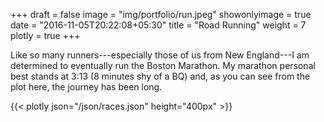 +++
draft = false
image = "img/portfolio/run.jpeg"
showonlyimage = true
date = "2016-11-05T20:22:08+05:30"
title = "Road Running"
weight = 7
plotly = true
+++

Like so many runners---especially those of us from New England---I am determined to eventually run the Boston Marathon. <!--more--> My marathon personal best stands at 3:13 (8 minutes shy of a BQ) and, as you can see from the plot here, the journey has been long.


{{< plotly json="/json/races.json" height="400px" >}}


